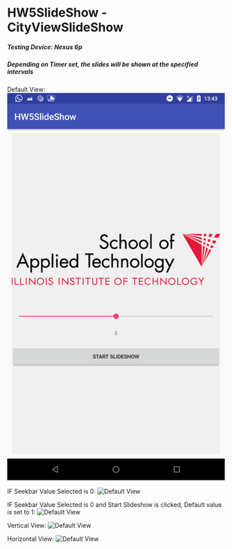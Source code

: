 # HW5SlideShow - CityViewSlideShow

##### Testing Device: Nexus 6p

##### Depending on Timer set, the slides will be shown at the specified intervals

Default View: 
![Default View](/images/Screenshot_20180226-134304.png) 

IF Seekbar Value Selected is 0: 
![Default View](https://1drv.ms/u/s!AuyFZo4gfhiNlkRdhvi8iMOwsLXG)

IF Seekbar Value Selected is 0 and Start Slideshow is clicked, Default value is set to 1: 
![Default View](https://1drv.ms/u/s!AuyFZo4gfhiNlkW4a4zXbPrVLovo)

Vertical View: 
![Default View](https://1drv.ms/u/s!AuyFZo4gfhiNlkbu-lzt_ysIBcse) 

Horizontal View: 
![Default View](https://1drv.ms/u/s!AuyFZo4gfhiNlkekBQzBGMcgvMw6) 
